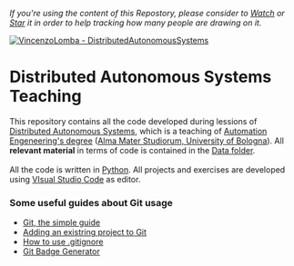 <body>
  
*If you're using the content of this Repostory, please consider to <a class="github-button" href="https://github.com/VincenzoLomba/DistributedAutonomousSystems/subscription" data-icon="octicon-eye" data-show-count="true" aria-label="Watch VincenzoLomba/DistributedAutonomousSystems on GitHub">Watch</a> or [Star](https://github.com/VincenzoLomba/DistributedAutonomousSystems/stargazers) it in order to help tracking how many people are drawing on it.*
  
 [![VincenzoLomba - DistributedAutonomousSystems](https://img.shields.io/static/v1?label=VincenzoLomba&message=DistributedAutonomousSystems&color=green&logo=github)](https://github.com/VincenzoLomba/DistributedAutonomousSystems "Go to GitHub repo")

# Distributed Autonomous Systems Teaching

This repository contains all the code developed during lessions of [Distributed Autonomous Systems](https://www.unibo.it/en/study/phd-professional-masters-specialisation-schools-and-other-programmes/course-unit-catalogue/course-unit/2024/454490),
which is a teaching of [Automation Engeneering's degree](https://corsi.unibo.it/2cycle/AutomationEngineering) ([Alma Mater Studiorum, University of Bologna](https://www.unibo.it/en/homepage)). All **relevant material** in terms of code is contained in the [Data folder](https://github.com/VincenzoLomba/DistributedAutonomousSystems/tree/master/Data). <br/>
<br/>
All the code is written in [Python](https://www.python.org/about/). All projects and exercises are developed using [VIsual Studio Code](https://code.visualstudio.com/) as editor.

### Some useful guides about Git usage
  
- [Git, the simple guide](https://rogerdudler.github.io/git-guide/)
- [Adding an existring project to Git](https://gist.github.com/alexpchin/102854243cd066f8b88e)
- [How to use .gitignore](https://git-scm.com/docs/gitignore)
- [Git Badge Generator](https://michaelcurrin.github.io/badge-generator/#/repo)
</body>

